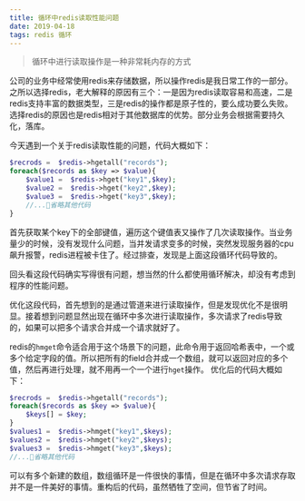 ```yaml
---
title: 循环中redis读取性能问题
date: 2019-04-18
tags: redis 循环
---
```

> 循环中进行读取操作是一种非常耗内存的方式

公司的业务中经常使用redis来存储数据，所以操作redis是我日常工作的一部分。之所以选择redis，老大解释的原因有三个：一是因为redis读取容易和高速，二是redis支持丰富的数据类型，三是redis的操作都是原子性的，要么成功要么失败。选择redis的原因也是redis相对于其他数据库的优势。部分业务会根据需要持久化，落库。

今天遇到一个关于redis读取性能的问题，代码大概如下：
```php
$recrods =  $redis->hgetall("records");
foreach($records as $key => $value){
    $value1 =  $redis->hget("key1",$key);
    $value2 =  $redis->hget("key2",$key);
    $value3 =  $redis->hget("key3",$key);
    //...省略其他代码
}
```
首先获取某个key下的全部键值，遍历这个键值表又操作了几次读取操作。当业务量少的时候，没有发现什么问题，当并发请求变多的时候，突然发现服务器的cpu飙升报警，redis进程被卡住了。经过排查，发现是上面这段循环代码导致的。

回头看这段代码确实写得很有问题，想当然的什么都使用循环解决，却没有考虑到程序的性能问题。

优化这段代码，首先想到的是通过管道来进行读取操作，但是发现优化不是很明显。接着想到问题显然出现在循环中多次进行读取操作，多次请求了redis导致的，如果可以把多个请求合并成一个请求就好了。

redis的`hmget`命令适合用于这个场景下的问题，此命令用于返回哈希表中，一个或多个给定字段的值。所以把所有的field合并成一个数组，就可以返回对应的多个值，然后再进行处理，就不用再一个一个进行`hget`操作。
优化后的代码大概如下：
```php
$recrods =  $redis->hgetall("records");
foreach($records as $key => $value){
    $keys[] = $key;
}
$values1 =  $redis->hmget("key1",$keys);
$values2 =  $redis->hmget("key2",$keys);
$values3 =  $redis->hmget("key3",$keys);
//...省略其他代码
```

可以有多个新建的数组，数组循环是一件很快的事情，但是在循环中多次请求存取并不是一件美好的事情。重构后的代码，虽然牺牲了空间，但节省了时间。
